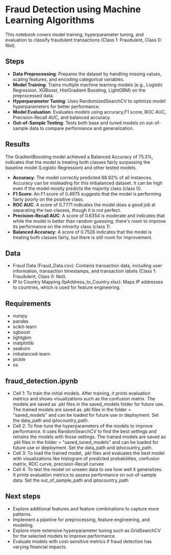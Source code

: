 # Fraud Detection using Machine Learning Algorithms

This notebook covers model training, hyperparameter tuning, and evaluation to classify fraudulent transactions (Class 1: Fraudulent, Class 0: Not).

## Steps
- **Data Preprocessing**: Prepares the dataset by handling missing values, scaling features, and encoding categorical variables.
- **Model Training**: Trains multiple machine learning models (e.g., Logistic Regression, XGBoost, HistGradient Boosting, LightGBM) on the preprocessed data.
- **Hyperparameter Tuning**: Uses RandomizedSearchCV to optimize model hyperparameters for better performance.
- **Model Evaluation**: Evaluates models using accuracy,F1 score, ROC AUC, Precision-Recall AUC, and balanced accuracy.
- **Out-of-Sample Testing**: Tests both base and tuned models on out-of-sample data to compare performance and generalization.

## Results
The GradientBoosting model achieved a Balanced Accuracy of 75.3%, indicates that the model is treating both classes fairly surpassing the baseline model (Logistic Regression) and other tested models. 

- **Accuracy**: The model correctly predicted 88.92% of all instances. Accuracy can be misleading for this imbalanced dataset. It can be high even if the model mostly predicts the majority class (class 0). 
- **F1 Score**: An F1 score of 0.4975 suggests that the model is performing fairly poorly on the positive class. 
- **ROC AUC**: A score of 0.7771 indicates the model does a good job at separating the two classes, though it is not perfect.
- **Precision-Recall AUC**: A score of 0.6354 is moderate and indicates that while the model is better than random guessing, there's room to improve its performance on the minority class (class 1).
- **Balanced Accuracy**: A score of 0.7526 indicates that the model is treating both classes fairly, but there is still room for improvement.

## Data
- Fraud Data (Fraud_Data.csv): Contains transaction data, including user information, transaction timestamps, and transaction labels (Class 1: Fraudulent, Class 0: Not).
- IP to Country Mapping (IpAddress_to_Country.xlsx): Maps IP addresses to countries, which is used for feature engineering.

## Requirements
- numpy
- pandas
- scikit-learn
- xgboost
- lightgbm
- matplotlib
- seaborn
- imbalanced-learn
- pickle
- os

## fraud_detection.ipynb
- Cell 1: To train the initial models. After training, it prints evaluation metrics and shows visualizations such as the confusion matrix.
  The models are saved as .pkl files in the saved_models folder for future use.
  The trained models are saved as .pkl files in the folder = "saved_models" and can be loaded for future use or deployment. Set the data_path and iptocountry_path.
- Cell 2: To fine-tune the hyperparameters of the models to improve performance. It uses RandomSearchCV to find the best settings and retrains the models with those settings.
  The trained models are saved as .pkl files in the folder = "saved_tuned_models" and can be loaded for future use or deployment. Set the data_path and iptocountry_path.
- Cell 3: To load the trained model, .pkl files and evaluates the best model with visualizations like histogram of predicted probabilities, confusion matrix, ROC curve, precision-Recall curvee
- Cell 4: To test the model on unseen data to see how well it generalizes. It prints evaluation metrics to assess performance on out-of-sample data.
  Set the out_of_sample_path and iptocountry_path

## Next steps
- Explore additional features and feature combinations to capture more patterns.
- Implement a pipeline for preprocessing, feature engineering, and modeling.
- Explore more extensive hyperparameter tuning such as GridSearchCV for the selected models to improve performance.
- Evaluate models with cost-sensitive metrics if fraud detection has varying financial impacts.
